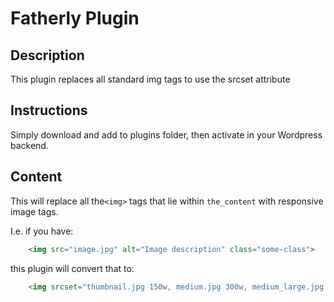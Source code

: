 # Fatherly Plugin

## Description
This plugin replaces all standard img tags to use the srcset attribute

## Instructions

Simply download and add to plugins folder, then activate in your Wordpress backend. 

## Content

This will replace all the``<img>`` tags that lie within ``the_content`` with responsive image tags.

I.e. if you have:



````html
	<img src="image.jpg" alt="Image description" class="some-class">
````

this plugin will convert that to:

````html
	<img srcset="thumbnail.jpg 150w, medium.jpg 300w, medium_large.jpg 768w large.jpg 1024w, full-size.jpg 2000w" sizes="(min-width: 1024px) 2000px, (min-width: 768px) 1024px, (min-width: 300px) 768px, (min-width: 150px) 300px, 150px"  alt="Image description" class="some-class">
````
